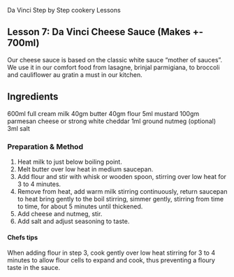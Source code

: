 Da Vinci Step by Step cookery Lessons

## Lesson 7: Da Vinci Cheese Sauce (Makes +- 700ml)

Our cheese sauce is based on the classic white sauce “mother of sauces”. We use it in our comfort food from lasagne, brinjal parmigiana, to broccoli and cauliflower au gratin a must in our kitchen.

## Ingredients
600ml full cream milk
40gm butter
40gm flour
5ml mustard
100gm parmesan cheese or strong white cheddar
1ml ground nutmeg (optional)
3ml salt

### Preparation & Method

1. Heat milk to just below boiling point.
2. Melt butter over low heat in medium saucepan.
3. Add flour and stir with whisk or wooden spoon, stirring over low heat for 3 to 4 minutes.
4. Remove from heat, add warm milk stirring continuously, return saucepan to heat bring gently to the boil stirring, simmer gently, stirring from time to time, for about 5 minutes until thickened.
5. Add cheese and nutmeg, stir.
6. Add salt and adjust seasoning to taste.

#### Chefs tips

When adding flour in step 3, cook gently over low heat stirring for 3 to 4 minutes to allow flour cells to expand and cook, thus preventing a floury taste in the sauce.